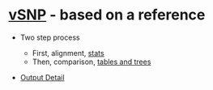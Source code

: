 # [vSNP](https://github.com/USDA-VS/vSNP3) - based on a reference

- Two step process
    - First, alignment, [stats](../data/vsnp/vsnp_stats.png)
    - Then, comparison, [tables and trees](../../docs/trees.md)

- [Output Detail](https://github.com/USDA-VS/vSNP/blob/master/docs/detailed_usage.md#output-analysis-and-reporting)